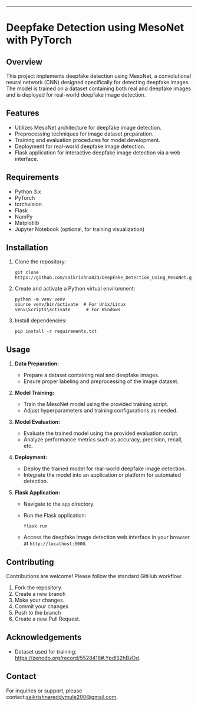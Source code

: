 

---
# Deepfake Detection using MesoNet with PyTorch

## Overview

This project implements deepfake detection using MesoNet, a convolutional neural network (CNN) designed specifically for detecting deepfake images. The model is trained on a dataset containing both real and deepfake images and is deployed for real-world deepfake image detection.

## Features
- Utilizes MesoNet architecture for deepfake image detection.
- Preprocessing techniques for image dataset preparation.
- Training and evaluation procedures for model development.
- Deployment for real-world deepfake image detection.
- Flask application for interactive deepfake image detection via a web interface.

## Requirements

- Python 3.x
- PyTorch
- torchvision
- Flask
- NumPy
- Matplotlib
- Jupyter Notebook (optional, for training visualization)

## Installation

1. Clone the repository:

   ```
   git clone https://github.com/saikrishna823/DeepFake_Detection_Using_MesoNet.git
   ```

2. Create and activate a Python virtual environment:

   ```
   python -m venv venv
   source venv/bin/activate  # For Unix/Linux
   venv\Scripts\activate      # For Windows
   ```

3. Install dependencies:

   ```
   pip install -r requirements.txt
   ```

## Usage

1. **Data Preparation:**

   - Prepare a dataset containing real and deepfake images.
   - Ensure proper labeling and preprocessing of the image dataset.

2. **Model Training:**

   - Train the MesoNet model using the provided training script.
   - Adjust hyperparameters and training configurations as needed.

3. **Model Evaluation:**

   - Evaluate the trained model using the provided evaluation script.
   - Analyze performance metrics such as accuracy, precision, recall, etc.

4. **Deployment:**

   - Deploy the trained model for real-world deepfake image detection.
   - Integrate the model into an application or platform for automated detection.

5. **Flask Application:**

   - Navigate to the `app` directory.
   - Run the Flask application:

     ```
     flask run
     ```

   - Access the deepfake image detection web interface in your browser at `http://localhost:5000`.

## Contributing

Contributions are welcome! Please follow the standard GitHub workflow:

1. Fork the repository.
2. Create a new branch 
3. Make your changes.
4. Commit your changes 
5. Push to the branch 
6. Create a new Pull Request.


## Acknowledgements

- Dataset used for training: https://zenodo.org/record/5528418#.YpdlS2hBzDd.

## Contact

For inquiries or support, please contact:saikrishnareddymule200@gmail.com.

